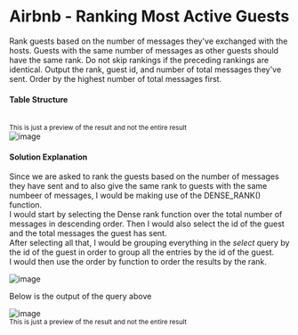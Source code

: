 # Airbnb - Ranking Most Active Guests

Rank guests based on the number of messages they've exchanged with the hosts. Guests with the same number of messages as other guests should have the same rank. Do not skip rankings if the preceding rankings are identical.
Output the rank, guest id, and number of total messages they've sent. Order by the highest number of total messages first.

#### Table Structure
<br> <sub> This is just a preview of the result and not the entire result </sub> <br>
![image](https://user-images.githubusercontent.com/110608447/201978859-63547930-2b5b-46e2-a7dd-1958b9a92d36.png)

#### Solution Explanation

Since we are asked to rank the guests based on the number of messages they have sent and to also give the same rank to guests with the same numbeer of messages, I would be making use of the DENSE_RANK() function.<br>
I would start by selecting the Dense rank function over the total number of messages in descending order. Then I would also select the id of the guest and the total messages the guest has sent.<br>
After selecting all that, I would be grouping everything in the _select_ query by the id of the guest in order to group all the entries by the id of the guest. <br>
I would then use the order by function to order the results by the rank.

![image](https://user-images.githubusercontent.com/110608447/201981182-ba52809f-1c76-4650-ac53-52b55190fca5.png)

Below is the output of the query above

![image](https://user-images.githubusercontent.com/110608447/201981638-dca749a5-3e1f-4260-ae74-d90b682906bf.png)
<br> <sub> This is just a preview of the result and not the entire result </sub>
